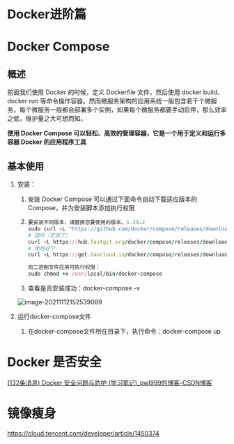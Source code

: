 # Docker进阶篇

# Docker Compose

## 概述

前面我们使用 Docker 的时候，定义 Dockerfile 文件，然后使用 docker build、docker run 等命令操作容器。然而微服务架构的应用系统一般包含若干个微服务，每个微服务一般都会部署多个实例，如果每个微服务都要手动启停，那么效率之低，维护量之大可想而知。

**使用 Docker Compose 可以轻松、高效的管理容器，它是一个用于定义和运行多容器 Docker 的应用程序工具**

## 基本使用

1. 安装：

   1. 安装 Docker Compose 可以通过下面命令自动下载适应版本的 Compose，并为安装脚本添加执行权限

   2. ```ruby
      要安装不同版本，请替换您要使用的版本。1.29.2
      sudo curl -L "https://github.com/docker/compose/releases/download/1.29.2/docker-compose-$(uname -s)-$(uname -m)" -o /usr/local/bin/docker-compose
      # 国内（无效了）
      curl -L https://hub.fastgit.org/docker/compose/releases/download/1.25.1/docker-compose-`uname -s`-`uname -m` -o /usr/local/bin/docker-compose
      # 使用这个
      curl -L https://get.daocloud.io/docker/compose/releases/download/1.25.0/docker-compose-`uname -s`-`uname -m` -o /usr/local/bin/docker-compose
      
      向二进制文件应用可执行权限：
      sudo chmod +x /usr/local/bin/docker-compose
      ```
      
   3. 查看是否安装成功：docker-compose -v

   ![image-20211112152539089](https://mynotepicbed.oss-cn-beijing.aliyuncs.com/img/image-20211112152539089.png)

2. 运行docker-compose文件
   1. 在docker-compose文件所在目录下，执行命令：docker-compose up

# Docker 是否安全

[(132条消息) Docker 安全问题与防护 (学习笔记)_pwl999的博客-CSDN博客](https://pwl999.blog.csdn.net/article/details/109649366?spm=1001.2101.3001.6650.8&utm_medium=distribute.pc_relevant.none-task-blog-2~default~BlogCommendFromBaidu~Rate-8-109649366-blog-99992714.pc_relevant_multi_platform_whitelistv4&depth_1-utm_source=distribute.pc_relevant.none-task-blog-2~default~BlogCommendFromBaidu~Rate-8-109649366-blog-99992714.pc_relevant_multi_platform_whitelistv4&utm_relevant_index=9)

# 镜像瘦身

https://cloud.tencent.com/developer/article/1450374
